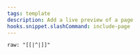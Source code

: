```yaml
---
tags: template
description: Add a live preview of a page
hooks.snippet.slashCommand: include-page
---
```

```include
raw: "[[|^|]]"
```
